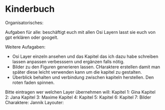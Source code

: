 # Kinderbuch
 
Organisatorisches:
<!-- hier aufgaben aufschreiben -->
Aufgaben für alle:
beschäftigt euch mit allen Osi Layern lasst sie euch von gpt erklären oder googelt.


Weitere Aufagaben:
- Osi Layer einzeln ansehen und das Kapitel das ich dazu habe schreiben lassen anpassen verbesssern und ergänzen falls nötig.
- Bilder zu den Figuren generieren lassen. CHaraktere erstellen damit man später diese leicht verwenden kann um die kapitel zu gestalten.
- Überblick behalten und verbindung zwischen kapiteln herstellen. Den roten faden spinnen.

Bitte eintragen wer welchen Layer übernehmen will:
Kapitel 1: Gina
Kapitel 2: Jana
Kapitel 3: Maxime
Kapitel 4:
Kapitel 5:
Kapitel 6:
Kapitel 7:
Bilder Charaktere: Jannik
Layouter:
